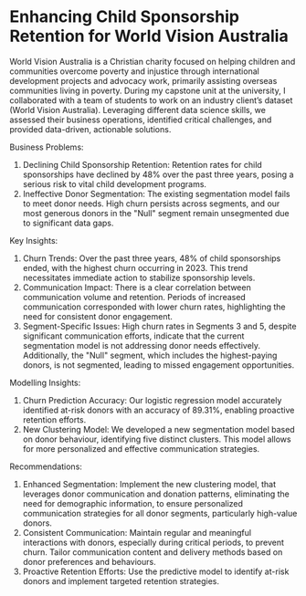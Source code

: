 # Enhancing Child Sponsorship Retention for World Vision Australia

World Vision Australia is a Christian charity focused on helping children and communities overcome poverty and injustice through international development projects and advocacy work, primarily assisting overseas communities living in poverty. During my capstone unit at the university, I collaborated with a team of students to work on an industry client’s dataset (World Vision Australia). Leveraging different data science skills, we assessed their business operations, identified critical challenges, and provided data-driven, actionable solutions. 

Business Problems:
1.	Declining Child Sponsorship Retention: Retention rates for child sponsorships have declined by 48% over the past three years, posing a serious risk to vital child development programs.
2.	Ineffective Donor Segmentation: The existing segmentation model fails to meet donor needs. High churn persists across segments, and our most generous donors in the "Null" segment remain unsegmented due to significant data gaps.

Key Insights:
1.	Churn Trends: Over the past three years, 48% of child sponsorships ended, with the highest churn occurring in 2023. This trend necessitates immediate action to stabilize sponsorship levels.
2.	Communication Impact: There is a clear correlation between communication volume and retention. Periods of increased communication corresponded with lower churn rates, highlighting the need for consistent donor engagement.
3.	Segment-Specific Issues: High churn rates in Segments 3 and 5, despite significant communication efforts, indicate that the current segmentation model is not addressing donor needs effectively. Additionally, the "Null" segment, which includes the highest-paying donors, is not segmented, leading to missed engagement opportunities.

Modelling Insights:
1.	Churn Prediction Accuracy: Our logistic regression model accurately identified at-risk donors with an accuracy of 89.31%, enabling proactive retention efforts.
2.	New Clustering Model: We developed a new segmentation model based on donor behaviour, identifying five distinct clusters. This model allows for more personalized and effective communication strategies.

Recommendations:
1.	Enhanced Segmentation: Implement the new clustering model, that leverages donor communication and donation patterns, eliminating the need for demographic information, to ensure personalized communication strategies for all donor segments, particularly high-value donors.
2.	Consistent Communication: Maintain regular and meaningful interactions with donors, especially during critical periods, to prevent churn. Tailor communication content and delivery methods based on donor preferences and behaviours.
3.	Proactive Retention Efforts: Use the predictive model to identify at-risk donors and implement targeted retention strategies.
